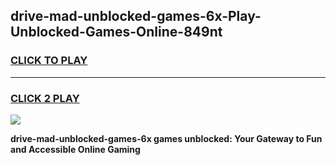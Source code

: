 
## drive-mad-unblocked-games-6x-Play-Unblocked-Games-Online-849nt
<h3>
<a href="https://premium76.site?title=drive-mad-unblocked-games-6x&ref=25A">CLICK TO PLAY</a></h3>
<hr>

<h3>
<a href="https://premium76.site?title=drive-mad-unblocked-games-6x&ref=25A">CLICK 2 PLAY</a>
  
</h3>

<a href="https://premium76.site?title=drive-mad-unblocked-games-6x&ref=25A"><img src="https://clearcache.store/games.png"></a>


**drive-mad-unblocked-games-6x games unblocked: Your Gateway to Fun and Accessible Online Gaming**
